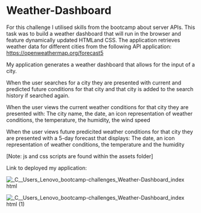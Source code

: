 # Weather-Dashboard

For this challenge I utilised skills from the bootcamp about server APIs. This task was to build a weather dashboard that will run in the browser and feature dynamically updated HTMLand CSS. The application retrieves weather data for different cities from the following API application: https://openweathermap.org/forecast5 

My application generates a weather dashboard that allows for the input of a city.

When the user searches for a city they are presented with current and predicted future conditions for that city and that city is added to the search history if searched again.

When the user views the current weather conditions for that city they are presented with: The city name, the date, an icon representation of weather conditions, the temperature, the humidity, the wind speed

When the user views future predicited weather conditions for that city they are presented with a 5-day forecast that displays: The date, an icon representation of weather conditions, the temperature and the humidity

[Note: js and css scripts are found within the assets folder]

Link to deployed my application: 


![_C__Users_Lenovo_bootcamp-challenges_Weather-Dashboard_index html](https://user-images.githubusercontent.com/119041506/226106192-f24b2c7b-989a-4968-aca2-669ea0315c19.png)

![_C__Users_Lenovo_bootcamp-challenges_Weather-Dashboard_index html (1)](https://user-images.githubusercontent.com/119041506/226106231-33954160-270e-4469-8079-065947bca3c6.png)
